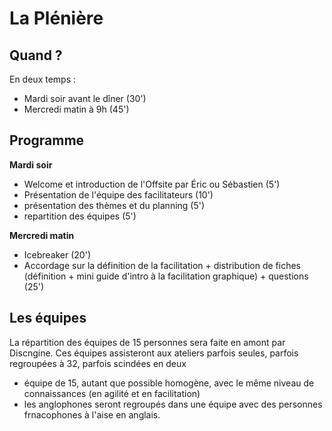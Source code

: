 # La Plénière

## Quand ?
En deux temps :
- Mardi soir avant le dîner (30')
- Mercredi matin à 9h (45')

## Programme

**Mardi soir**
- Welcome et introduction de l'Offsite par Éric ou Sébastien (5')
- Présentation de l'équipe des facilitateurs (10')
- présentation des thèmes et du planning (5')
- repartition des équipes (5')

**Mercredi matin**
- Icebreaker (20')
- Accordage sur la définition de la facilitation + distribution de fiches (définition + mini guide d'intro à la facilitation graphique) + questions (25')


## Les équipes
La répartition des équipes de 15 personnes sera faite en amont par Discngine. Ces équipes assisteront aux ateliers parfois seules, parfois regroupées à 32, parfois scindées en deux

- équipe de 15, autant que possible homogène, avec le même niveau de connaissances (en agilité et en facilitation)
- les anglophones seront regroupés dans une équipe avec des personnes frnacophones à l'aise en anglais.

*N.B. Les animateurs à l'aise en anglais : Anne-Sophie, Sébastien, Aurélien, Violaine (Audrey réfléchit)